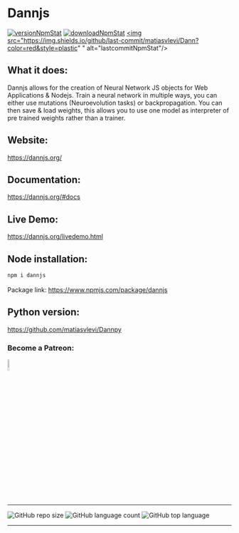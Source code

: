 # Dannjs

<a href="https://www.npmjs.com/package/dannjs" target="_blank"><img src="https://img.shields.io/npm/v/dannjs?style=plastic&color=red" alt="versionNpmStat"/></a> <a href="https://www.npmjs.com/package/dannjs" target="_blank"><img src="https://img.shields.io/npm/dt/dannjs?style=plastic&color=red" alt="downloadNpmStat"/></a> <a target="_blank" href="https://www.npmjs.com/package/dannjs" target="_blank"><img src="https://img.shields.io/github/last-commit/matiasvlevi/Dann?color=red&style=plastic" " alt="lastcommitNpmStat"/></a>



## What it does:
Dannjs allows for the creation of Neural Network JS objects for Web Applications & Nodejs. Train a neural network in multiple ways, you can either use mutations (Neuroevolution tasks) or backpropagation. You can then save & load weights, this allows you to use one model as interpreter of pre trained weights rather than a trainer.

## Website:
https://dannjs.org/

## Documentation:
https://dannjs.org/#docs

## Live Demo:
https://dannjs.org/livedemo.html

## Node installation:
`npm i dannjs`<br/><br/>
Package link:
https://www.npmjs.com/package/dannjs
<br/>
## Python version:
https://github.com/matiasvlevi/Dannpy
<br/>

### Become a Patreon:
<span class="badge-patreon">
<a href="https://www.patreon.com/dannjs" title="Donate to this project using Patreon"><img src="https://external-content.duckduckgo.com/iu/?u=https%3A%2F%2Fres-3.cloudinary.com%2Fcrunchbase-production%2Fimage%2Fupload%2Fc_lpad%2Ch_256%2Cw_256%2Cf_auto%2Cq_auto%3Aeco%2Fv1498102829%2Foul9xkady63xqqn3iw7c.png&f=1&nofb=1" alt="Patreon donate button" height="8%" width="8%"/></a>
</span>

---
![GitHub repo size](https://img.shields.io/github/repo-size/matiasvlevi/Dann?style=plastic) ![GitHub language count](https://img.shields.io/github/languages/count/matiasvlevi/Dann?style=plastic) ![GitHub top language](https://img.shields.io/github/languages/top/matiasvlevi/Dann?style=plastic)

---
